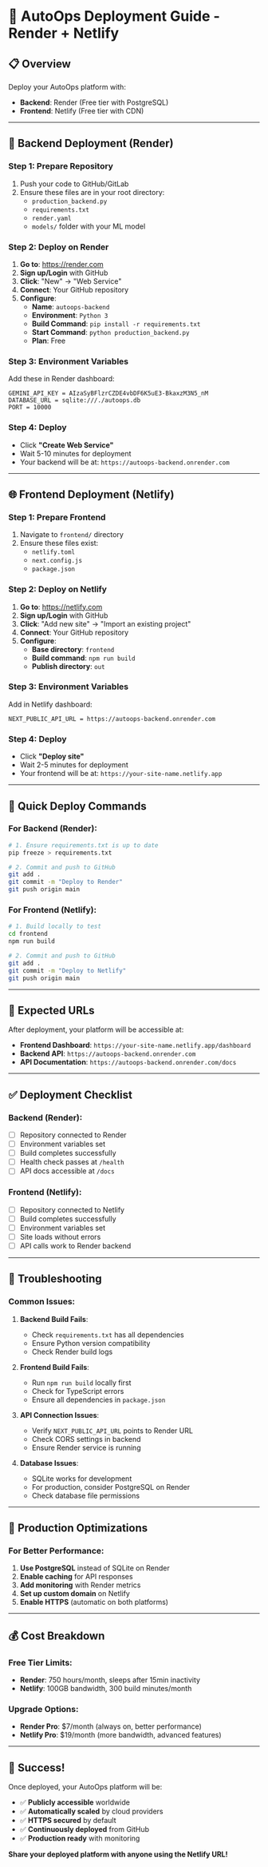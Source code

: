 # 🚀 AutoOps Deployment Guide - Render + Netlify

## 📋 **Overview**
Deploy your AutoOps platform with:
- **Backend**: Render (Free tier with PostgreSQL)
- **Frontend**: Netlify (Free tier with CDN)

---

## 🔧 **Backend Deployment (Render)**

### Step 1: Prepare Repository
1. Push your code to GitHub/GitLab
2. Ensure these files are in your root directory:
   - `production_backend.py`
   - `requirements.txt`
   - `render.yaml`
   - `models/` folder with your ML model

### Step 2: Deploy on Render
1. **Go to**: https://render.com
2. **Sign up/Login** with GitHub
3. **Click**: "New" → "Web Service"
4. **Connect**: Your GitHub repository
5. **Configure**:
   - **Name**: `autoops-backend`
   - **Environment**: `Python 3`
   - **Build Command**: `pip install -r requirements.txt`
   - **Start Command**: `python production_backend.py`
   - **Plan**: Free

### Step 3: Environment Variables
Add these in Render dashboard:
```
GEMINI_API_KEY = AIzaSyBFlzrCZDE4vbDF6K5uE3-BkaxzM3N5_nM
DATABASE_URL = sqlite:///./autoops.db
PORT = 10000
```

### Step 4: Deploy
- Click **"Create Web Service"**
- Wait 5-10 minutes for deployment
- Your backend will be at: `https://autoops-backend.onrender.com`

---

## 🌐 **Frontend Deployment (Netlify)**

### Step 1: Prepare Frontend
1. Navigate to `frontend/` directory
2. Ensure these files exist:
   - `netlify.toml`
   - `next.config.js`
   - `package.json`

### Step 2: Deploy on Netlify
1. **Go to**: https://netlify.com
2. **Sign up/Login** with GitHub
3. **Click**: "Add new site" → "Import an existing project"
4. **Connect**: Your GitHub repository
5. **Configure**:
   - **Base directory**: `frontend`
   - **Build command**: `npm run build`
   - **Publish directory**: `out`

### Step 3: Environment Variables
Add in Netlify dashboard:
```
NEXT_PUBLIC_API_URL = https://autoops-backend.onrender.com
```

### Step 4: Deploy
- Click **"Deploy site"**
- Wait 2-5 minutes for deployment
- Your frontend will be at: `https://your-site-name.netlify.app`

---

## 🎯 **Quick Deploy Commands**

### For Backend (Render):
```bash
# 1. Ensure requirements.txt is up to date
pip freeze > requirements.txt

# 2. Commit and push to GitHub
git add .
git commit -m "Deploy to Render"
git push origin main
```

### For Frontend (Netlify):
```bash
# 1. Build locally to test
cd frontend
npm run build

# 2. Commit and push to GitHub
git add .
git commit -m "Deploy to Netlify"
git push origin main
```

---

## 🔗 **Expected URLs**

After deployment, your platform will be accessible at:

- **Frontend Dashboard**: `https://your-site-name.netlify.app/dashboard`
- **Backend API**: `https://autoops-backend.onrender.com`
- **API Documentation**: `https://autoops-backend.onrender.com/docs`

---

## ✅ **Deployment Checklist**

### Backend (Render):
- [ ] Repository connected to Render
- [ ] Environment variables set
- [ ] Build completes successfully
- [ ] Health check passes at `/health`
- [ ] API docs accessible at `/docs`

### Frontend (Netlify):
- [ ] Repository connected to Netlify
- [ ] Build completes successfully
- [ ] Environment variables set
- [ ] Site loads without errors
- [ ] API calls work to Render backend

---

## 🐛 **Troubleshooting**

### Common Issues:

1. **Backend Build Fails**:
   - Check `requirements.txt` has all dependencies
   - Ensure Python version compatibility
   - Check Render build logs

2. **Frontend Build Fails**:
   - Run `npm run build` locally first
   - Check for TypeScript errors
   - Ensure all dependencies in `package.json`

3. **API Connection Issues**:
   - Verify `NEXT_PUBLIC_API_URL` points to Render URL
   - Check CORS settings in backend
   - Ensure Render service is running

4. **Database Issues**:
   - SQLite works for development
   - For production, consider PostgreSQL on Render
   - Check database file permissions

---

## 🚀 **Production Optimizations**

### For Better Performance:
1. **Use PostgreSQL** instead of SQLite on Render
2. **Enable caching** for API responses
3. **Add monitoring** with Render metrics
4. **Set up custom domain** on Netlify
5. **Enable HTTPS** (automatic on both platforms)

---

## 💰 **Cost Breakdown**

### Free Tier Limits:
- **Render**: 750 hours/month, sleeps after 15min inactivity
- **Netlify**: 100GB bandwidth, 300 build minutes/month

### Upgrade Options:
- **Render Pro**: $7/month (always on, better performance)
- **Netlify Pro**: $19/month (more bandwidth, advanced features)

---

## 🎉 **Success!**

Once deployed, your AutoOps platform will be:
- ✅ **Publicly accessible** worldwide
- ✅ **Automatically scaled** by cloud providers
- ✅ **HTTPS secured** by default
- ✅ **Continuously deployed** from GitHub
- ✅ **Production ready** with monitoring

**Share your deployed platform with anyone using the Netlify URL!**
